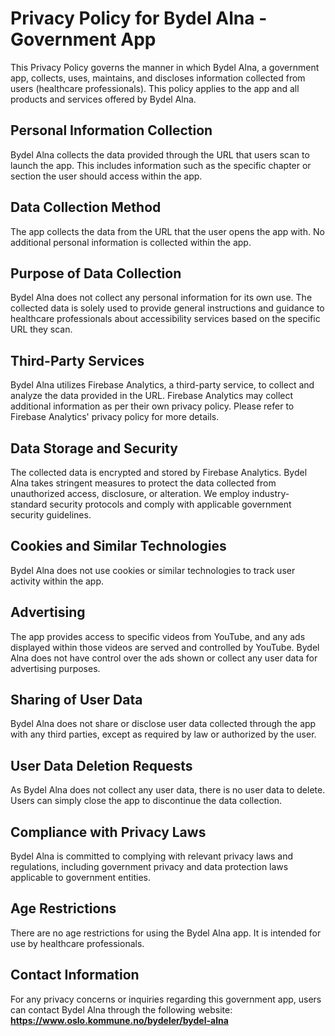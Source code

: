<h1>Privacy Policy for Bydel Alna - Government App</h1>

This Privacy Policy governs the manner in which Bydel Alna, a government app, collects, uses, maintains, and discloses information collected from users (healthcare professionals). This policy applies to the app and all products and services offered by Bydel Alna.

<h2>Personal Information Collection</h2>
Bydel Alna collects the data provided through the URL that users scan to launch the app. This includes information such as the specific chapter or section the user should access within the app.

<h2>Data Collection Method</h2>
The app collects the data from the URL that the user opens the app with. No additional personal information is collected within the app.

<h2>Purpose of Data Collection</h2>
Bydel Alna does not collect any personal information for its own use. The collected data is solely used to provide general instructions and guidance to healthcare professionals about accessibility services based on the specific URL they scan.

<h2>Third-Party Services</h2>
Bydel Alna utilizes Firebase Analytics, a third-party service, to collect and analyze the data provided in the URL. Firebase Analytics may collect additional information as per their own privacy policy. Please refer to Firebase Analytics' privacy policy for more details.

<h2>Data Storage and Security</h2>
The collected data is encrypted and stored by Firebase Analytics. Bydel Alna takes stringent measures to protect the data collected from unauthorized access, disclosure, or alteration. We employ industry-standard security protocols and comply with applicable government security guidelines.

<h2>Cookies and Similar Technologies</h2>
Bydel Alna does not use cookies or similar technologies to track user activity within the app.

<h2>Advertising</h2>
The app provides access to specific videos from YouTube, and any ads displayed within those videos are served and controlled by YouTube. Bydel Alna does not have control over the ads shown or collect any user data for advertising purposes.

<h2>Sharing of User Data</h2>
Bydel Alna does not share or disclose user data collected through the app with any third parties, except as required by law or authorized by the user.

<h2>User Data Deletion Requests</h2>
As Bydel Alna does not collect any user data, there is no user data to delete. Users can simply close the app to discontinue the data collection.

<h2>Compliance with Privacy Laws</h2>
Bydel Alna is committed to complying with relevant privacy laws and regulations, including government privacy and data protection laws applicable to government entities.

<h2>Age Restrictions</h2>
There are no age restrictions for using the Bydel Alna app. It is intended for use by healthcare professionals.

<h2>Contact Information</h2>
For any privacy concerns or inquiries regarding this government app, users can contact Bydel Alna through the following website: <a href="https://www.oslo.kommune.no/bydeler/bydel-alna"><strong>https://www.oslo.kommune.no/bydeler/bydel-alna</strong></a>
